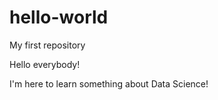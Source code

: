 # hello-world
My first repository

Hello everybody!

I'm here to learn something about Data Science!
